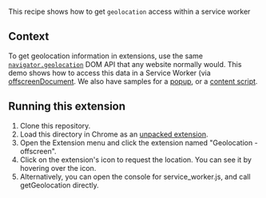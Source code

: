 This recipe shows how to get `geolocation` access within a service worker

## Context

To get geolocation information in extensions, use the same [`navigator.geolocation`][6] DOM API that any website normally would. This demo shows how to access this data in a Service Worker (via [offscreenDocument][2]. We also have samples for a [popup][3], or a [content script][4].

## Running this extension

1. Clone this repository.
1. Load this directory in Chrome as an [unpacked extension][1].
1. Open the Extension menu and click the extension named "Geolocation - offscreen".
1. Click on the extension's icon to request the location. You can see it by hovering over the icon.
1. Alternatively, you can open the console for service_worker.js, and call getGeolocation directly.

[1]: https://developer.chrome.com/docs/extensions/mv3/getstarted/development-basics/#load-unpacked
[2]: https://developer.chrome.com/docs/extensions/reference/offscreen/
[3]: functional-samples/cookbook.geolocation-popup
[4]: functional-samples/cookbook.geolocation-contentscript
[6]: https://developer.mozilla.org/docs/Web/API/Navigator/geolocation
